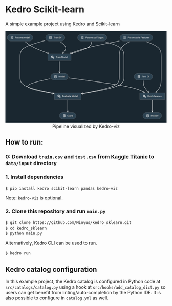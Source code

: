 # Kedro Scikit-learn

A simple example project using Kedro and Scikit-learn

<p align="center">
<img src="img/kedro_pipeline.png">
Pipeline visualized by Kedro-viz
</p>

## How to run:

### 0: Download `train.csv` and `test.csv` from [Kaggle Titanic](https://www.kaggle.com/c/titanic/data) to `data/input` directory

### 1. Install dependencies

```bash
$ pip install kedro scikit-learn pandas kedro-viz 
```

Note: `kedro-viz` is optional.

### 2. Clone this repository and run `main.py`

```bash
$ git clone https://github.com/Minyus/kedro_sklearn.git
$ cd kedro_sklearn
$ python main.py
```

Alternatively, Kedro CLI can be used to run.

```bash
$ kedro run
```

## Kedro catalog configuration

In this example project, the Kedro catalog is configured in Python code at `src/catalogs/catalog.py` using a hook at `src/hooks/add_catalog_dict.py` so users can get benefit from linting/auto-completion by the Python IDE. It is also possible to configure in `catalog.yml` as well.
